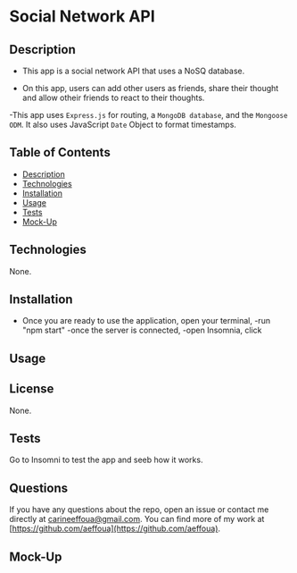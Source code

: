 # Social Network API


## Description
- This app is a social network API that uses a NoSQ database.

- On this app, users can add other users as friends, 
share their thought and allow otheir friends to react to their thoughts. 

-This app uses `Express.js` for routing, a `MongoDB database`, and the `Mongoose ODM`. It also uses JavaScript `Date` Object to format timestamps.


## Table of Contents
- [Description](#Description)
- [Technologies](#Technologies)
- [Installation](#installation)
- [Usage](#usage)
- [Tests](#tests)
- [Mock-Up](#mock-up)

## Technologies
None.



## Installation
- Once you are ready to use the application, open your terminal,
-run "npm start"
-once the server is connected, 
-open Insomnia, click 

## Usage



## License
None.

## Tests
Go to Insomni to test the app and seeb how it works. 



## Questions
If you have any questions about the repo, open an issue or contact me directly at carineeffoua@gmail.com. You can find more of my work at [https://github.com/aeffoua](https://github.com/aeffoua).

## Mock-Up
